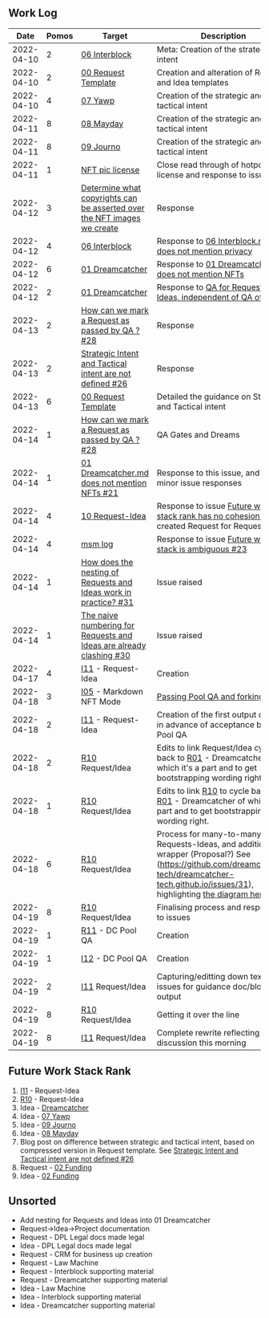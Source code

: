 ## Work Log

| Date       | Pomos | Target                                                                                                                                                | Description                                                                                                                                                                   |
| ---------- | ----- | ----------------------------------------------------------------------------------------------------------------------------------------------------- | ----------------------------------------------------------------------------------------------------------------------------------------------------------------------------- |
| 2022-04-10 | 2     | [06 Interblock](../../Requests/R06.md)                                                                                                                | Meta: Creation of the strategic intent                                                                                                                                        |
| 2022-04-10 | 2     | [00 Request Template](../../Requests/R00.md)                                                                                                          | Creation and alteration of Request and Idea templates                                                                                                                         |
| 2022-04-10 | 4     | [07 Yawp](../../Requests/R07.md)                                                                                                                      | Creation of the strategic and tactical intent                                                                                                                                 |
| 2022-04-11 | 8     | [08 Mayday](../../Requests/R08.md)                                                                                                                    | Creation of the strategic and tactical intent                                                                                                                                 |
| 2022-04-11 | 8     | [09 Journo](../../Requests/R09.md)                                                                                                                    | Creation of the strategic and tactical intent                                                                                                                                 |
| 2022-04-11 | 1     | [NFT pic license](https://github.com/dreamcatcher-tech/dreamcatcher-tech.github.io/issues/18)                                                         | Close read through of hotpot.ai license and response to issue                                                                                                                 |
| 2022-04-12 | 3     | [Determine what copyrights can be asserted over the NFT images we create](https://github.com/dreamcatcher-tech/dreamcatcher-tech.github.io/issues/18) | Response                                                                                                                                                                      |
| 2022-04-12 | 4     | [06 Interblock](../../Requests/R06.md)                                                                                                                | Response to [06 Interblock.md does not mention privacy](https://github.com/dreamcatcher-tech/dreamcatcher-tech.github.io/issues/22)                                           |
| 2022-04-12 | 6     | [01 Dreamcatcher](../../Requests/R01.md)                                                                                                              | Response to [01 Dreamcatcher.md does not mention NFTs](https://github.com/dreamcatcher-tech/dreamcatcher-tech.github.io/issues/21)                                            |
| 2022-04-12 | 2     | [01 Dreamcatcher](../../Requests/R01.md)                                                                                                              | Response to [QA for Requests and Ideas, independent of QA of output](https://github.com/dreamcatcher-tech/dreamcatcher-tech.github.io/issues/20)                              |
| 2022-04-13 | 2     | [How can we mark a Request as passed by QA ? #28](https://github.com/dreamcatcher-tech/dreamcatcher-tech.github.io/issues/28)                         | Response                                                                                                                                                                      |
| 2022-04-13 | 2     | [Strategic Intent and Tactical intent are not defined #26](https://github.com/dreamcatcher-tech/dreamcatcher-tech.github.io/issues/26)                | Response                                                                                                                                                                      |
| 2022-04-13 | 6     | [00 Request Template](https://github.com/dreamcatcher-tech/dreamcatcher-tech.github.io/blob/master/website/nfas/Requests/R00.md)                      | Detailed the guidance on Strategic and Tactical intent                                                                                                                        |
| 2022-04-14 | 1     | [How can we mark a Request as passed by QA ? #28](https://github.com/dreamcatcher-tech/dreamcatcher-tech.github.io/issues/28)                         | QA Gates and Dreams                                                                                                                                                           |
| 2022-04-14 | 1     | [01 Dreamcatcher.md does not mention NFTs #21](https://github.com/dreamcatcher-tech/dreamcatcher-tech.github.io/issues/21)                            | Response to this issue, and other minor issue responses                                                                                                                       |
| 2022-04-14 | 4     | [10 Request-Idea](https://github.com/dreamcatcher-tech/dreamcatcher-tech.github.io/blob/master/website/nfas/Requests/R10.md)                          | Response to issue [Future work stack rank has no cohesion #24](https://github.com/dreamcatcher-tech/dreamcatcher-tech.github.io/issues/24) - created Request for Request/Idea |
| 2022-04-14 | 4     | [msm log](https://github.com/dreamcatcher-tech/dreamcatcher-tech.github.io/edit/master/website/nfas/AppData/Logs/msm.md)                              | Response to issue [Future work stack is ambiguous #23](https://github.com/dreamcatcher-tech/dreamcatcher-tech.github.io/issues/23)                                            |
| 2022-04-14 | 1     | [How does the nesting of Requests and Ideas work in practice? #31](https://github.com/dreamcatcher-tech/dreamcatcher-tech.github.io/issues/31)        | Issue raised                                                                                                                                                                  |
| 2022-04-14 | 1     | [The naive numbering for Requests and Ideas are already clashing #30](https://github.com/dreamcatcher-tech/dreamcatcher-tech.github.io/issues/30)     | Issue raised 
| 2022-04-17 | 4     | [I11](https://github.com/dreamcatcher-tech/dreamcatcher-tech.github.io/blob/master/website/nfas/Ideas/I11.md) - Request-Idea| Creation |
| 2022-04-18 | 3     | [I05](https://github.com/dreamcatcher-tech/dreamcatcher-tech.github.io/blob/master/website/nfas/Ideas/I05.md) - Markdown NFT Mode | [Passing Pool QA and forking](https://github.com/dreamcatcher-tech/dreamcatcher-tech.github.io/issues/34) |
| 2022-04-18 | 2     | [I11](https://github.com/dreamcatcher-tech/dreamcatcher-tech.github.io/blob/master/website/nfas/Ideas/I11.md) - Request-Idea | Creation of the first output object in advance of acceptance by DC Pool QA |
| 2022-04-18 | 2            | [R10](https://github.com/dreamcatcher-tech/dreamcatcher-tech.github.io/edit/master/website/nfas/Requests/R10.md) Request/Idea| Edits to link Request/Idea cycle back to [R01](https://github.com/dreamcatcher-tech/dreamcatcher-tech.github.io/blob/master/website/nfas/Requests/R01.md) - Dreamcatcher of which it's a part and to get bootstrapping wording right.  |
| 2022-04-18 | 1            | [R10](https://github.com/dreamcatcher-tech/dreamcatcher-tech.github.io/edit/master/website/nfas/Requests/R10.md) Request/Idea| Edits to link [R10](https://github.com/dreamcatcher-tech/dreamcatcher-tech.github.io/edit/master/website/nfas/Requests/R10.md) to cycle back to [R01](https://github.com/dreamcatcher-tech/dreamcatcher-tech.github.io/blob/master/website/nfas/Requests/R01.md) - Dreamcatcher of which it's a part and to get bootstrapping wording right.  |
| 2022-04-18 | 6            | [R10](https://github.com/dreamcatcher-tech/dreamcatcher-tech.github.io/edit/master/website/nfas/Requests/R10.md) Request/Idea| Process for many-to-many Requests-Ideas, and addition of wrapper (Proposal?)  See (https://github.com/dreamcatcher-tech/dreamcatcher-tech.github.io/issues/31), highlighting [the diagram here](https://drive.google.com/drive/u/1/folders/1TLz_Hjzyy2P0mUc-Po5ShJsEsC3Bqbdw). |
| 2022-04-19 | 8            | [R10](https://github.com/dreamcatcher-tech/dreamcatcher-tech.github.io/edit/master/website/nfas/Requests/R10.md) Request/Idea| Finalising process and responding to issues |
| 2022-04-19 | 1            | [R11](https://github.com/dreamcatcher-tech/dreamcatcher-tech.github.io/blob/master/website/nfas/Requests/R11.md) - DC Pool QA | Creation |
| 2022-04-19 | 1            | [I12](https://github.com/dreamcatcher-tech/dreamcatcher-tech.github.io/blob/master/website/nfas/Ideas/I12.md) - DC Pool QA | Creation |
| 2022-04-19 | 2            | [I11](https://github.com/dreamcatcher-tech/dreamcatcher-tech.github.io/edit/master/website/nfas/Requests/R10.md) Request/Idea| Capturing/editting down text from issues for guidance doc/blog output  |
| 2022-04-19 | 8            | [R10](https://github.com/dreamcatcher-tech/dreamcatcher-tech.github.io/edit/master/website/nfas/Requests/R10.md) Request/Idea| Getting it over the line |
| 2022-04-19 | 8            | [I11](https://github.com/dreamcatcher-tech/dreamcatcher-tech.github.io/edit/master/website/nfas/Requests/R10.md) Request/Idea| Complete rewrite reflecting R10 discussion this morning  |

## Future Work Stack Rank

1. [I11](https://github.com/dreamcatcher-tech/dreamcatcher-tech.github.io/blob/master/website/nfas/Ideas/I11.md) - Request-Idea
2. [R10](https://github.com/dreamcatcher-tech/dreamcatcher-tech.github.io/blob/master/website/nfas/Requests/R10.md) - Request-Idea
3. Idea - [Dreamcatcher](https://github.com/dreamcatcher-tech/dreamcatcher-tech.github.io/blob/master/website/nfas/Ideas/I01.md)
4. Idea - [07 Yawp](https://github.com/dreamcatcher-tech/dreamcatcher-tech.github.io/blob/master/website/nfas/Ideas/I07.md)
5. Idea - [09 Journo](https://github.com/dreamcatcher-tech/dreamcatcher-tech.github.io/blob/master/website/nfas/Requests/R09.md)
6. Idea - [08 Mayday](https://github.com/dreamcatcher-tech/dreamcatcher-tech.github.io/blob/master/website/nfas/Ideas/I08.md)
7. Blog post on difference between strategic and tactical intent, based on compressed version in Request template. See [Strategic Intent and Tactical intent are not defined #26](https://github.com/dreamcatcher-tech/dreamcatcher-tech.github.io/issues/26)
8. Request - [02 Funding](https://github.com/dreamcatcher-tech/dreamcatcher-tech.github.io/blob/master/website/nfas/Requests/R02.md)
9. Idea - [02 Funding](https://github.com/dreamcatcher-tech/dreamcatcher-tech.github.io/blob/master/website/nfas/Ideas/I02.md)

## Unsorted

- Add nesting for Requests and Ideas into 01 Dreamcatcher
- Request->Idea->Project documentation
- Request - DPL Legal docs made legal
- Idea - DPL Legal docs made legal
- Request - CRM for business up creation
- Request - Law Machine
- Request - Interblock supporting material
- Request - Dreamcatcher supporting material
- Idea - Law Machine
- Idea - Interblock supporting material
- Idea - Dreamcatcher supporting material
